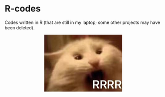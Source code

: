 # R-codes
Codes written in R (that are still in my laptop; some other projects may have been deleted).


<p align="center">
  <img src="https://github.com/yierrr/R-codes/blob/main/rcat.jpg" />
</p>
